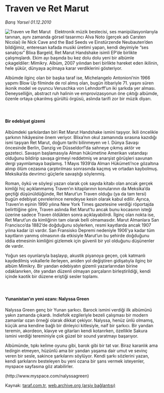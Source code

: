 # Traven ve Ret Marut

*Barış Yarsel 01.12.2010*

<div class="yazi"><img align="left" alt="Traven ve Ret Marut" border="0" src="http://www.taraf.com.tr/fotoraflar/makaleler/traven-ve-ret-marut_7171_orijinal.jpg" style="border-right-width:10px; border-color:#FFFFFF"/><p>Elektronik müzik bestecisi, ses manipülasyonlarıyla tanınan, aynı zamanda görsel tasarımcı Alva Noto (gerçek adı Carsten Nicolai) ile Nick Cave and the Bad Seeds ve Einstürzende Neubauten’den bildiğimiz, enteresan kafada musiki üretimi yapan, kendi deyimiyle “ses sanatçısı” Blixa Bargeld, Ret Marut Handshake isimli EP’de birlikte çalışmışlardı. Ekim ayı başında bu kez dolu dolu yeni bir albümle çıkageldiler: Mimikry. Albüm, 2007 yılından beri birlikte hareket eden ikilinin, hele şükür, dünyaya açılmaya karar verdiklerini gösteriyor.</p>
<p>Albümde ilginç olan bir başka taraf ise, Michelangelo Antonioni’nin 1966 yapımı Blow Up filminde de rol almış olan, bugün itibariyle 71. yaşını süren ikonik model ve oyuncu Veruschka von Lehndorff’un iki şarkıda yer alması. Deneyselliğin, abstract ruh halinin ve emprovizasyonun öne çıktığı albümde, özenle ortaya çıkarılmış gürültü örgüsü, aslında tarifi zor bir müzik diyarı.</p>
<h4> </h4>
<h4>Bir edebiyat gizemi</h4>
<p>Albümdeki şarkılardan biri Ret Marut Handshake ismini taşıyor. İkili öncelikle şarkının hikâyesine önem veriyor. Blixa’nın okul zamanında sırasına kazıdığı ismi taşıyan Ret Marut, doğum tarihi bilinmeyen ve I. Dünya Savaşı öncesinde Berlin, Danzig ve Düsseldorf’da sahneye çıkmış aktör ve gazeteci. Savaşın başlamasıyla Alman hükümetine Amerikan vatandaşı olduğunu bildirip savaşa girmeyi reddetmiş ve anarşist görüşleri savunan dergi yayımlamaya başlamış. 1 Mayıs 1939’da Alman Hükümeti’nce gözaltına alınıp ölüm cezasına çarptırılması sonrasında kaçmış ve ortadan kaybolmuş. Meksika’da devrimci güçlerle savaştığı söylenmiş.</p>
<p>Roman, öykü ve söyleşi yazarı olarak çok sayıda kitabı olan ancak gerçek kimliği hiç açıklanmamış Traven’ın kitaplarının konularının da Meksika’da geçtiği düşünüldüğünde, Ret Marut’un Traven olduğu (ya da tam tersi) bugün edebiyat çevrelerince neredeyse kesin olarak kabul edilir. Ayrıca, Traven’ın eşinin 1990 yılına New York Times gazetesine verdiği röportajda belirttiğine göre, Traven aslında Ret Marut’tu ancak bunu kocasının isteği üzerine sadece Traven öldükten sonra açıklayabilirdi. İlginç olan nokta ise, Ret Marut’un da kimliğinin tam olarak belli olmamasıdır. Marut Almanlara San Francisco’da 1882’de doğduğunu söylerken, resmi kayıtlarda ancak 1907 yılına kadar izi vardır. San Fransisko Depremi nedeniyle 1906’ya kadar tüm kayıtların yanmış olmasının da etkisiyle Marut’un bu şehirde doğduğunu iddia etmesinin kimliğini gizlemek için güvenli bir yol olduğunu düşünenler de vardır.</p>
<p>Yoğun ses oyunlarıyla başlayıp, akustik piyanoya geçen, çok katmanlı kaydedilmiş vokallerle ilerleyen, aniden yol değiştiren gidişatıyla ilginç bir albüm Mimikry. Bir yandan edebiyatın gizemli yazarlarından birine odaklanırken, öte yandan düzenli olmayan parçaların birleştirildiği, kendi içinde kaotik bir düzene eriştiği sesler toplamı.</p>
<h4> </h4>
<h4>Yunanistan’ın yeni ozanı: Nalyssa Green</h4>
<p>Nalyssa Green genç bir Yunan şarkıcı. Barock ismini verdiği ilk albümünü yakın zamanda çıkardı. Indiefolk ezgileriyle bezeli çalışması bir modern zamanlar ozan örneği olarak dikkat çekiyor. Nalyssa, henüz ünlü olmamış, küçük ama kendine bağlı bir dinleyici kitlesiyle, naif bir şarkıcı. Bir yandan teremin, akordeon, klavye ve gitarları kendi kotarırken, özellikle Sakura ismini verdiği tereminiyle çok güzel bir sound yaratmayı başarıyor.</p>
<p>Albümünde, tıpkı kelime oyunu gibi, barok gibi bir tat var. Biraz karanlık ama tedirgin etmeyen, hüzünlü ama bir yandan yaşama dair umut ve sevinç veren bir sesle, sakince şarkılarını söylüyor. Kendi şarkı sözlerini yazan, kendi şarkılarını besteleyen bu yeni ozana bir şans vermek isteyenler, myspace sayfasına göz atabilirler.</p>
<p>(http://www.myspace.com/nalyssagreen)<br/></p>
</div>

Kaynak: [taraf.com.tr](http://www.taraf.com.tr/baris-yarsel/makale-traven-ve-ret-marut.htm), [web.archive.org (arşiv bağlantısı)](http://web.archive.org/web/20130909145339/http://www.taraf.com.tr/baris-yarsel/makale-traven-ve-ret-marut.htm)
